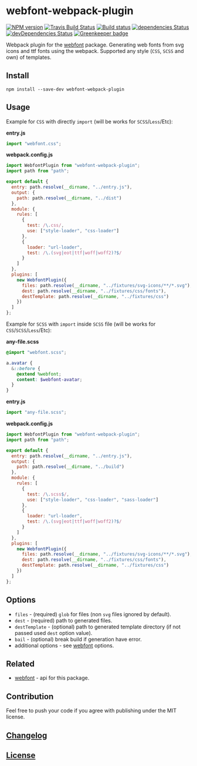 # webfont-webpack-plugin

[![NPM version](https://img.shields.io/npm/v/webfont-webpack-plugin.svg)](https://www.npmjs.org/package/webfont-webpack-plugin)
[![Travis Build Status](https://img.shields.io/travis/itgalaxy/webfont-webpack-plugin/master.svg?label=build)](https://travis-ci.org/itgalaxy/webfont-webpack-plugin)
[![Build status](https://ci.appveyor.com/api/projects/status/355nglgpgweh2i8a/branch/master?svg=true)](https://ci.appveyor.com/project/evilebottnawi/webfont-webpack-plugin/branch/master)
[![dependencies Status](https://david-dm.org/itgalaxy/webfont-webpack-plugin/status.svg)](https://david-dm.org/itgalaxy/webfont-webpack-plugin)
[![devDependencies Status](https://david-dm.org/itgalaxy/webfont-webpack-plugin/dev-status.svg)](https://david-dm.org/itgalaxy/webfont-webpack-plugin?type=dev)
[![Greenkeeper badge](https://badges.greenkeeper.io/itgalaxy/webfont-webpack-plugin.svg)](https://greenkeeper.io)

Webpack plugin for the [webfont](https://github.com/itgalaxy/webfont) package.
Generating web fonts from svg icons and ttf fonts using the webpack. Supported any style (`CSS`, `SCSS` and own) of templates.

## Install

```shell
npm install --save-dev webfont-webpack-plugin
```

## Usage

Example for `CSS` with directly `import` (will be works for `SCSS`/`Less`/Etc):

**entry.js**

```js
import "webfont.css";
```

**webpack.config.js**

```js
import WebfontPlugin from "webfont-webpack-plugin";
import path from "path";

export default {
  entry: path.resolve(__dirname, "../entry.js"),
  output: {
    path: path.resolve(__dirname, "../dist")
  },
  module: {
    rules: [
      {
        test: /\.css/,
        use: ["style-loader", "css-loader"]
      },
      {
        loader: "url-loader",
        test: /\.(svg|eot|ttf|woff|woff2)?$/
      }
    ]
  },
  plugins: [
    new WebfontPlugin({
      files: path.resolve(__dirname, "../fixtures/svg-icons/**/*.svg"),
      dest: path.resolve(__dirname, "../fixtures/css/fonts"),
      destTemplate: path.resolve(__dirname, "../fixtures/css")
    })
  ]
};
```

Example for `SCSS` with `import` inside `SCSS` file (will be works for `CSS`/`SCSS`/`Less`/Etc):

**any-file.scss**

```scss
@import "webfont.scss";

a.avatar {
  &::before {
    @extend %webfont;
    content: $webfont-avatar;
  }
}
```

**entry.js**

```js
import "any-file.scss";
```

**webpack.config.js**

```js
import WebfontPlugin from "webfont-webpack-plugin";
import path from "path";

export default {
  entry: path.resolve(__dirname, "../entry.js"),
  output: {
    path: path.resolve(__dirname, "../build")
  },
  module: {
    rules: [
      {
        test: /\.scss$/,
        use: ["style-loader", "css-loader", "sass-loader"]
      },
      {
        loader: "url-loader",
        test: /\.(svg|eot|ttf|woff|woff2)?$/
      }
    ]
  },
  plugins: [
    new WebfontPlugin({
      files: path.resolve(__dirname, "../fixtures/svg-icons/**/*.svg"),
      dest: path.resolve(__dirname, "../fixtures/css/fonts"),
      destTemplate: path.resolve(__dirname, "../fixtures/css")
    })
  ]
};
```

## Options

- `files` - (required) `glob` for files (non `svg` files ignored by default).
- `dest` - (required) path to generated files.
- `destTemplate` - (optional) path to generated template directory (if not passed used `dest` option value).
- `bail` - (optional) break build if generation have error.
- additional options - see [webfont](https://github.com/itgalaxy/webfont) options.

## Related

- [webfont](https://github.com/itgalaxy/webfont) - api for this package.

## Contribution

Feel free to push your code if you agree with publishing under the MIT license.

## [Changelog](CHANGELOG.md)

## [License](LICENSE)
